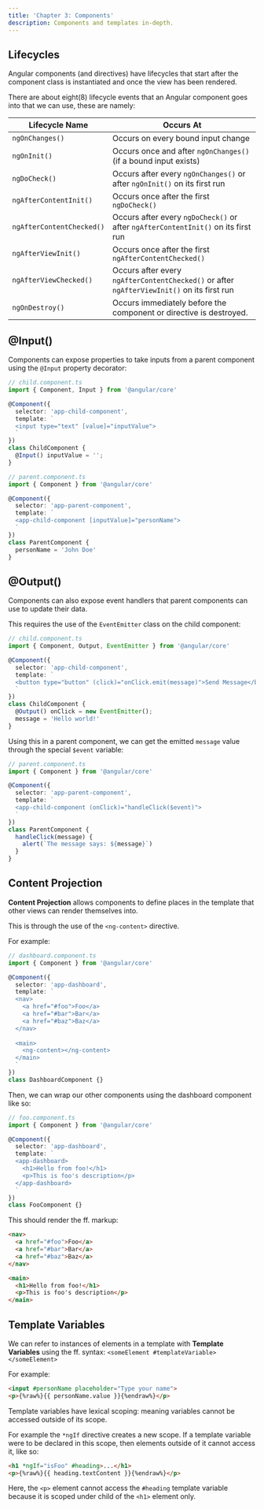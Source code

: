 ```yaml
---
title: 'Chapter 3: Components'
description: Components and templates in-depth.
---
```


## Lifecycles

Angular components (and directives) have lifecycles that 
start after the component class is instantiated and once 
the view has been rendered.

There are about eight(8) lifecycle events that an Angular 
component goes into that we can use, these are namely:

| Lifecycle Name            | Occurs At                                                                                  |
|---------------------------|--------------------------------------------------------------------------------------------|
| `ngOnChanges()`           | Occurs on every bound input change                                                         |
| `ngOnInit()`              | Occurs once and after `ngOnChanges()` (if a bound input exists)                            |
| `ngDoCheck()`             | Occurs after every `ngOnChanges()` or after `ngOnInit()` on its first run                  |
| `ngAfterContentInit()`    | Occurs once after the first `ngDoCheck()`                                                  |
| `ngAfterContentChecked()` | Occurs after every `ngDoCheck()` or after `ngAfterContentInit()` on its first run          |
| `ngAfterViewInit()`       | Occurs once after the first `ngAfterContentChecked()`                                      |
| `ngAfterViewChecked()`    | Occurs after every `ngAfterContentChecked()` or after `ngAfterViewInit()` on its first run |
| `ngOnDestroy()`           | Occurs immediately before the component or directive is destroyed.                         |

## @Input()

Components can expose properties to take inputs from a 
parent component using the `@Input` property decorator:

```ts
// child.component.ts
import { Component, Input } from '@angular/core'

@Component({
  selector: 'app-child-component',
  template: `
  <input type="text" [value]="inputValue">
  `
})
class ChildComponent {
  @Input() inputValue = '';
}
```

```ts
// parent.component.ts
import { Component } from '@angular/core'

@Component({
  selector: 'app-parent-component',
  template: `
  <app-child-component [inputValue]="personName">
  `
})
class ParentComponent {
  personName = 'John Doe'
}
```

## @Output()

Components can also expose event handlers that parent components 
can use to update their data.

This requires the use of the `EventEmitter` class on the child 
component:

```ts
// child.component.ts
import { Component, Output, EventEmitter } from '@angular/core'

@Component({
  selector: 'app-child-component',
  template: `
  <button type="button" (click)="onClick.emit(message)">Send Message</button>
  `
})
class ChildComponent {
  @Output() onClick = new EventEmitter();
  message = 'Hello world!'
}
```

Using this in a parent component, we can get the emitted `message` value 
through the special `$event` variable:

```ts
// parent.component.ts
import { Component } from '@angular/core'

@Component({
  selector: 'app-parent-component',
  template: `
  <app-child-component (onClick)="handleClick($event)">
  `
})
class ParentComponent {
  handleClick(message) {
    alert(`The message says: ${message}`)
  }
}
```

## Content Projection

**Content Projection** allows components to define places in 
the template that other views can render themselves into.

This is through the use of the `<ng-content>` directive.

For example:

```ts
// dashboard.component.ts
import { Component } from '@angular/core'

@Component({
  selector: 'app-dashboard',
  template: `
  <nav>
    <a href="#foo">Foo</a>
    <a href="#bar">Bar</a>
    <a href="#baz">Baz</a>
  </nav>
  
  <main>
    <ng-content></ng-content>
  </main>
  `
})
class DashboardComponent {}
```

Then, we can wrap our other components using the dashboard 
component like so:

```ts
// foo.component.ts
import { Component } from '@angular/core'

@Component({
  selector: 'app-dashboard',
  template: `
  <app-dashboard>
    <h1>Hello from foo!</h1>
    <p>This is foo's description</p>
  </app-dashboard>
  `
})
class FooComponent {}
```

This should render the ff. markup:

```html
<nav>
  <a href="#foo">Foo</a>
  <a href="#bar">Bar</a>
  <a href="#baz">Baz</a>
</nav>

<main>
  <h1>Hello from foo!</h1>
  <p>This is foo's description</p>
</main>
```

## Template Variables

We can refer to instances of elements in a template with 
**Template Variables** using the ff. syntax: `<someElement #templateVariable></someElement>`

For example:

```html
<input #personName placeholder="Type your name">
<p>{%raw%}{{ personName.value }}{%endraw%}</p>
```

Template variables have lexical scoping: meaning variables 
cannot be accessed outside of its scope.

For example the `*ngIf` directive creates a new scope. If a 
template variable were to be declared in this scope, then 
elements outside of it cannot access it, like so:

```html
<h1 *ngIf="isFoo" #heading>...</h1>
<p>{%raw%}{{ heading.textContent }}{%endraw%}</p>
```

Here, the `<p>` element cannot access the `#heading` template 
variable because it is scoped under child of the `<h1>` 
element only.
